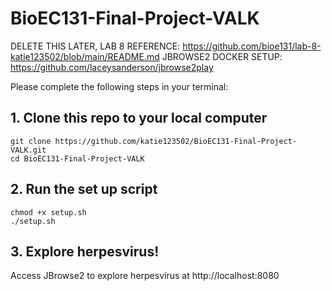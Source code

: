 # BioEC131-Final-Project-VALK

DELETE THIS LATER, LAB 8 REFERENCE: https://github.com/bioe131/lab-8-katie123502/blob/main/README.md
JBROWSE2 DOCKER SETUP: https://github.com/laceysanderson/jbrowse2play

Please complete the following steps in your terminal:

## 1. Clone this repo to your local computer

```
git clone https://github.com/katie123502/BioEC131-Final-Project-VALK.git
cd BioEC131-Final-Project-VALK
```

## 2. Run the set up script

```
chmod +x setup.sh
./setup.sh
```

## 3. Explore herpesvirus!

Access JBrowse2 to explore herpesvirus at http://localhost:8080